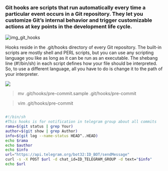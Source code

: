 ### **Git hooks** are scripts that run automatically every time a particular event occurs in a Git repository. They let you customize Git’s internal behavior and trigger customizable actions at key points in the development life cycle.

![img_git_hooks](https://wac-cdn.atlassian.com/dam/jcr:ac22adee-d740-4216-a92a-33c14b5623e5/01.svg?cdnVersion=319)

Hooks reside in the .git/hooks directory of every Git repository. The built-in scripts are mostly shell and PERL scripts, but you can use any scripting language you like as long as it can be run as an executable. The shebang line (#!/bin/sh) in each script defines how your file should be interpreted. So, to use a different language, all you have to do is change it to the path of your interpreter.



![](https://user-images.githubusercontent.com/300046/38129418-3643b1dc-33bc-11e8-8d3d-37fd0ea72ade.jpg)

 
>mv .git/hooks/pre-commit.sample .git/hooks/pre-commit

>vim .git/hooks/pre-commit

```sh 

#!/bin/sh
#This hooks is for notification in telegram group about all commits
rama=$(git status | grep Your)
author=$(git show | grep Author)
info=$(git log --name-status HEAD^..HEAD)
echo $rama
echo $author
echo $info
url="https://api.telegram.org/bot32:ID_BOT/sendMessage"
curl -s -X POST $url -d chat_id=ID_TELEGRAM_GROUP -d text="$info"
echo $url

```
